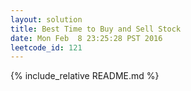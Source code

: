 ```yaml
---
layout: solution
title: Best Time to Buy and Sell Stock
date: Mon Feb  8 23:25:28 PST 2016
leetcode_id: 121
---
```

{% include_relative README.md %}
